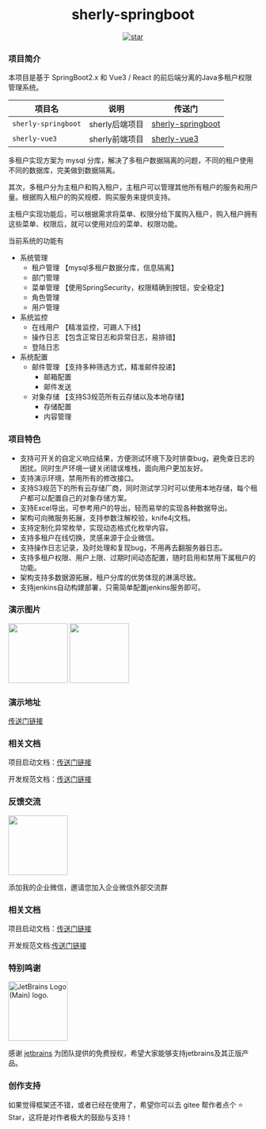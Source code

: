 <h1 align="center">sherly-springboot</h1>
<p align="center">
	<a href='https://gitee.com/guzi499/universal-practice-repository/stargazers'><img src='https://gitee.com/guzi499/universal-practice-repository/badge/star.svg?theme=dark' alt='star'></img></a>
</p>

### 项目简介

本项目是基于 SpringBoot2.x 和 Vue3 / React 的前后端分离的Java多租户权限管理系统。

| 项目名              | 说明                     | 传送门                                                                                                                                 |
|--------------------|--------------------------|------------------------------------------------------|
| `sherly-springboot`| sherly后端项目           | [sherly-springboot](https://gitee.com/guzi499/sherly-springboot) |
| `sherly-vue3`      | sherly前端项目           | [sherly-vue3](https://gitee.com/guzi499/sherly-vue3)       |

多租户实现方案为 mysql 分库，解决了多租户数据隔离的问题，不同的租户使用不同的数据库，完美做到数据隔离。

其次，多租户分为主租户和购入租户，主租户可以管理其他所有租户的服务和用户量。根据购入租户的购买规模、购买服务来提供支持。

主租户实现功能后，可以根据需求将菜单、权限分给下属购入租户，购入租户拥有这些菜单、权限后，就可以使用对应的菜单、权限功能。

当前系统的功能有
- 系统管理
  - 租户管理  【mysql多租户数据分库，信息隔离】
  - 部门管理
  - 菜单管理  【使用SpringSecurity，权限精确到按钮，安全稳定】
  - 角色管理
  - 用户管理
- 系统监控
  - 在线用户  【精准监控，可踢人下线】
  - 操作日志  【包含正常日志和异常日志，易排错】
  - 登陆日志
- 系统配置
  - 邮件管理  【支持多种筛选方式，精准邮件投递】
    - 邮箱配置
    - 邮件发送
  - 对象存储  【支持S3规范所有云存储以及本地存储】
    - 存储配置
    - 内容管理

### 项目特色
- 支持可开关的自定义响应结果，方便测试环境下及时排查bug，避免查日志的困扰。同时生产环境一键关闭错误堆栈，面向用户更加友好。
- 支持演示环境，禁用所有的修改接口。
- 支持S3规范下的所有云存储厂商，同时测试学习时可以使用本地存储，每个租户都可以配置自己的对象存储方案。
- 支持Excel导出，可参考用户的导出，轻而易举的实现各种数据导出。
- 架构可向微服务拓展，支持参数注解校验，knife4j文档。
- 支持定制化异常枚举，实现动态格式化枚举内容。
- 支持多租户在线切换，灵感来源于企业微信。
- 支持操作日志记录，及时处理和复现bug，不用再去翻服务器日志。
- 支持多租户权限、用户上限、过期时间动态配置，随时启用和禁用下属租户的功能。
- 架构支持多数据源拓展，租户分库的优势体现的淋漓尽致。
- 支持jenkins自动构建部署，只需简单配置jenkins服务即可。

### 演示图片
<img height="120" src="https://gitee.com/guzi499/sherly-springboot/raw/develop/sherly-springboot/display-image/login.png">
<img height="120" src="https://gitee.com/guzi499/sherly-springboot/raw/develop/sherly-springboot/display-image/menu.png">

### 演示地址
[传送门链接](http://101.34.169.185:90)

### 相关文档
项目启动文档：[传送门链接](https://gitee.com/guzi499/sherly-springboot/blob/develop/sherly-upr-admin/src/main/resources/markdown/%E9%A1%B9%E7%9B%AE%E5%90%AF%E5%8A%A8%E6%96%87%E6%A1%A3.md)

开发规范文档：[传送门链接](https://gitee.com/guzi499/sherly-springboot/blob/develop/sherly-upr-admin/src/main/resources/markdown/sherly%E5%90%8E%E7%AB%AF%E5%BC%80%E5%8F%91%E8%A7%84%E8%8C%83.md)

### 反馈交流
<img height="120" src="https://gitee.com/guzi499/sherly-springboot/raw/develop/sherly-springboot/wx.jpg">

添加我的企业微信，邀请您加入企业微信外部交流群

### 相关文档
项目启动文档：[传送门链接](https://gitee.com/guzi499/sherly-springboot/blob/develop/sherly-upr-admin/src/main/resources/markdown/sherly%E5%90%8E%E7%AB%AF%E5%BC%80%E5%8F%91%E8%A7%84%E8%8C%83.md)

开发规范文档:[传送门链接](https://gitee.com/guzi499/sherly-springboot/blob/develop/sherly-upr-admin/src/main/resources/markdown/sherly%E5%90%8E%E7%AB%AF%E5%BC%80%E5%8F%91%E8%A7%84%E8%8C%83.md)

### 特别鸣谢
<img width="120" src="https://resources.jetbrains.com/storage/products/company/brand/logos/jb_beam.png" alt="JetBrains Logo (Main) logo.">

感谢 [jetbrains](https://jb.gg/OpenSourceSupport/?from=sherly-springboot "jetbrains") 为团队提供的免费授权，希望大家能够支持jetbrains及其正版产品。

### 创作支持
如果觉得框架还不错，或者已经在使用了，希望你可以去 gitee 帮作者点个 ⭐ Star，这将是对作者极大的鼓励与支持！
